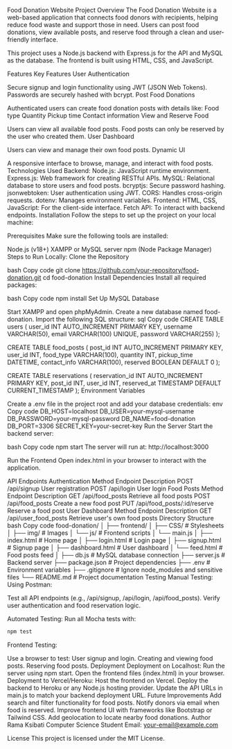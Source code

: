 Food Donation Website
Project Overview
The Food Donation Website is a web-based application that connects food donors with recipients, helping reduce food waste and support those in need. Users can post food donations, view available posts, and reserve food through a clean and user-friendly interface.

This project uses a Node.js backend with Express.js for the API and MySQL as the database. The frontend is built using HTML, CSS, and JavaScript.

Features
Key Features
User Authentication

Secure signup and login functionality using JWT (JSON Web Tokens).
Passwords are securely hashed with bcrypt.
Post Food Donations

Authenticated users can create food donation posts with details like:
Food type
Quantity
Pickup time
Contact information
View and Reserve Food

Users can view all available food posts.
Food posts can only be reserved by the user who created them.
User Dashboard

Users can view and manage their own food posts.
Dynamic UI

A responsive interface to browse, manage, and interact with food posts.
Technologies Used
Backend:
Node.js: JavaScript runtime environment.
Express.js: Web framework for creating RESTful APIs.
MySQL: Relational database to store users and food posts.
bcryptjs: Secure password hashing.
jsonwebtoken: User authentication using JWT.
CORS: Handles cross-origin requests.
dotenv: Manages environment variables.
Frontend:
HTML, CSS, JavaScript: For the client-side interface.
Fetch API: To interact with backend endpoints.
Installation
Follow the steps to set up the project on your local machine:

Prerequisites
Make sure the following tools are installed:

Node.js (v18+)
XAMPP or MySQL server
npm (Node Package Manager)
Steps to Run Locally:
Clone the Repository

bash
Copy code
git clone https://github.com/your-repository/food-donation.git
cd food-donation
Install Dependencies Install all required packages:

bash
Copy code
npm install
Set Up MySQL Database

Start XAMPP and open phpMyAdmin.
Create a new database named food-donation.
Import the following SQL structure:
sql
Copy code
CREATE TABLE users (
    user_id INT AUTO_INCREMENT PRIMARY KEY,
    username VARCHAR(50),
    email VARCHAR(100) UNIQUE,
    password VARCHAR(255)
);

CREATE TABLE food_posts (
    post_id INT AUTO_INCREMENT PRIMARY KEY,
    user_id INT,
    food_type VARCHAR(100),
    quantity INT,
    pickup_time DATETIME,
    contact_info VARCHAR(100),
    reserved BOOLEAN DEFAULT 0
);

CREATE TABLE reservations (
    reservation_id INT AUTO_INCREMENT PRIMARY KEY,
    post_id INT,
    user_id INT,
    reserved_at TIMESTAMP DEFAULT CURRENT_TIMESTAMP
);
Environment Variables

Create a .env file in the project root and add your database credentials:
env
Copy code
DB_HOST=localhost
DB_USER=your-mysql-username
DB_PASSWORD=your-mysql-password
DB_NAME=food-donation
DB_PORT=3306
SECRET_KEY=your-secret-key
Run the Server Start the backend server:

bash
Copy code
npm start
The server will run at: http://localhost:3000

Run the Frontend Open index.html in your browser to interact with the application.

API Endpoints
Authentication
Method	Endpoint	Description
POST	/api/signup	User registration
POST	/api/login	User login
Food Posts
Method	Endpoint	Description
GET	/api/food_posts	Retrieve all food posts
POST	/api/food_posts	Create a new food post
PUT	/api/food_posts/:id/reserve	Reserve a food post
User Dashboard
Method	Endpoint	Description
GET	/api/user_food_posts	Retrieve user's own food posts
Directory Structure
bash
Copy code
food-donation/
│
├── frontend/
│   ├── CSS/             # Stylesheets
│   ├── img/             # Images
│   └── js/              # Frontend scripts
│       └── main.js
│   ├── index.html       # Home page
│   ├── login.html       # Login page
│   ├── signup.html      # Signup page
│   ├── dashboard.html   # User dashboard
│   └── feed.html        # Food posts feed
│
├── db.js                # MySQL database connection
├── server.js            # Backend server
├── package.json         # Project dependencies
├── .env                 # Environment variables
├── .gitignore           # Ignore node_modules and sensitive files
└── README.md            # Project documentation
Testing
Manual Testing:
Using Postman:

Test all API endpoints (e.g., /api/signup, /api/login, /api/food_posts).
Verify user authentication and food reservation logic.

Automated Testing:
Run all Mocha tests with:

```bash
npm test
```
Frontend Testing:

Use a browser to test:
User signup and login.
Creating and viewing food posts.
Reserving food posts.
Deployment
Deployment on Localhost:
Run the server using npm start.
Open the frontend files (index.html) in your browser.
Deployment to Vercel/Heroku:
Host the frontend on Vercel.
Deploy the backend to Heroku or any Node.js hosting provider.
Update the API URLs in main.js to match your backend deployment URL.
Future Improvements
Add search and filter functionality for food posts.
Notify donors via email when food is reserved.
Improve frontend UI with frameworks like Bootstrap or Tailwind CSS.
Add geolocation to locate nearby food donations.
Author
Rama Ksibati
Computer Science Student
Email: your-email@example.com

License
This project is licensed under the MIT License.

